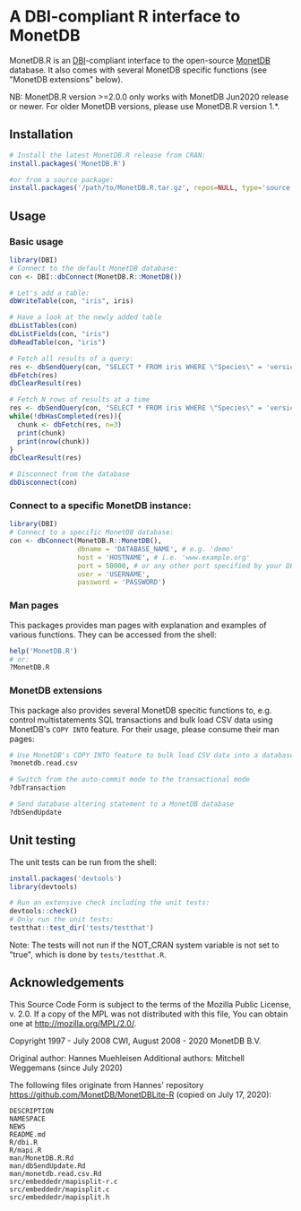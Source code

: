 # A DBI-compliant R interface to MonetDB

MonetDB.R is an [DBI](https://cran.r-project.org/web/packages/DBI/index.html)-compliant interface to the open-source [MonetDB](https://www.monetdb.org) database.  It also comes with several MonetDB specific functions (see "MonetDB extensions" below).

NB: MonetDB.R version >=2.0.0 only works with MonetDB Jun2020 release or newer. For older MonetDB versions, please use MonetDB.R version 1.*.

## Installation
```r
# Install the latest MonetDB.R release from CRAN:
install.packages('MonetDB.R')

#or from a source package:
install.packages('/path/to/MonetDB.R.tar.gz', repos=NULL, type='source')
```

## Usage

### Basic usage
```r
library(DBI)
# Connect to the default MonetDB database:
con <- DBI::dbConnect(MonetDB.R::MonetDB())

# Let's add a table:
dbWriteTable(con, "iris", iris)

# Have a look at the newly added table
dbListTables(con)
dbListFields(con, "iris")
dbReadTable(con, "iris")

# Fetch all results of a query:
res <- dbSendQuery(con, "SELECT * FROM iris WHERE \"Species\" = 'versicolor'")
dbFetch(res)
dbClearResult(res)

# Fetch N rows of results at a time
res <- dbSendQuery(con, "SELECT * FROM iris WHERE \"Species\" = 'versicolor'")
while(!dbHasCompleted(res)){
  chunk <- dbFetch(res, n=3)
  print(chunk)
  print(nrow(chunk))
}
dbClearResult(res)

# Disconnect from the database
dbDisconnect(con)
```
### Connect to a specific MonetDB instance:
```r
library(DBI)
# Connect to a specific MonetDB database:
con <- dbConnect(MonetDB.R::MonetDB(),
                 dbname = 'DATABASE_NAME', # e.g. 'demo'
                 host = 'HOSTNAME', # i.e. 'www.example.org'
                 port = 50000, # or any other port specified by your DBA
                 user = 'USERNAME',
                 password = 'PASSWORD')
```
### Man pages
This packages provides man pages with explanation and examples of various functions.
They can be accessed from the shell:

```r
help('MonetDB.R')
# or:
?MonetDB.R
```
### MonetDB extensions
This package also provides several MonetDB specitic functions to, e.g. control multistatements SQL transactions and bulk load CSV data using MonetDB's ``COPY INTO`` feature.  For their usage, please consume their man pages:
```r
# Use MonetDB's COPY INTO feature to bulk load CSV data into a database
?monetdb.read.csv

# Switch from the auto-commit mode to the transactional mode
?dbTransaction

# Send database altering statement to a MonetDB database
?dbSendUpdate
```

## Unit testing
The unit tests can be run from the shell:

```r
install.packages('devtools')
library(devtools)

# Run an extensive check including the unit tests:
devtools::check()
# Only run the unit tests:
testthat::test_dir('tests/testthat')
```
Note: The tests will not run if the NOT_CRAN system variable is not set to "true", which is done by ``tests/testthat.R``.

## Acknowledgements
This Source Code Form is subject to the terms of the Mozilla Public License, v.
2.0.  If a copy of the MPL was not distributed with this file, You can obtain
one at http://mozilla.org/MPL/2.0/.

Copyright 1997 - July 2008 CWI, August 2008 - 2020 MonetDB B.V.

Original author: Hannes Muehleisen
Additional authors: Mitchell Weggemans (since July 2020)

The following files originate from Hannes' repository
https://github.com/MonetDB/MonetDBLite-R (copied on July 17, 2020):

	DESCRIPTION
	NAMESPACE
	NEWS
	README.md
	R/dbi.R
	R/mapi.R
	man/MonetDB.R.Rd
	man/dbSendUpdate.Rd
	man/monetdb.read.csv.Rd
	src/embeddedr/mapisplit-r.c
	src/embeddedr/mapisplit.c
	src/embeddedr/mapisplit.h




